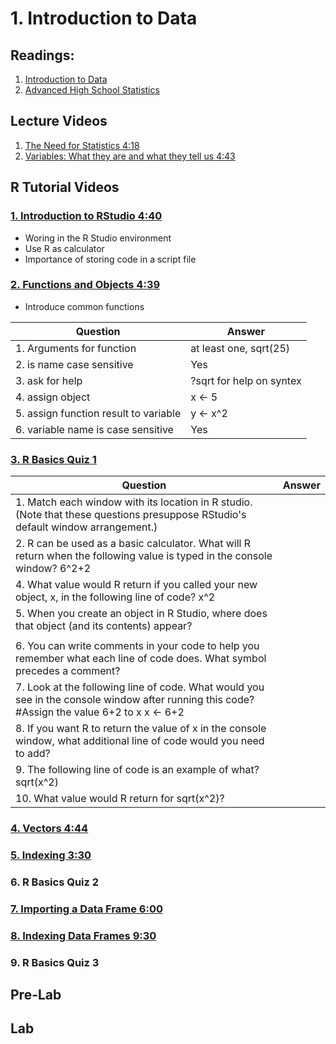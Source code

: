 # 1. Introduction to Data

## Readings:
1. [Introduction to Data](01-introduction-to-data.pdf)
2. [Advanced High School Statistics](02-advanced-high-school-statistics.pdf)


## Lecture Videos

1. [The Need for Statistics 4:18](https://www.youtube.com/watch?v=psf5ViqarFs)
2. [Variables: What they are and what they tell us 4:43](https://www.youtube.com/watch?v=VPQuNEHkUYk)

## R Tutorial Videos

### [1. Introduction to RStudio 4:40](https://www.youtube.com/watch?v=87e3QQx59hg)
- Woring in the R Studio environment
- Use R as calculator
- Importance of storing code in a script file


### [2. Functions and Objects 4:39](https://www.youtube.com/watch?v=uSpM3NUrLig)
- Introduce common functions

| Question | Answer | 
|----------|--------|
| 1. Arguments for function | at least one, sqrt(25) |
| 2. is name case sensitive | Yes |
| 3. ask for help | ?sqrt for help on syntex |
| 4. assign object | x <- 5 |
| 5. assign function result to variable | y <- x^2 |
| 6. variable name is case sensitive | Yes |

### [3. R Basics Quiz 1](03-r-basics-quiz-1.md)
| Question | Answer| 
|----------|-------|
| 1. Match each window with its location in R studio. (Note that these questions presuppose RStudio's default window arrangement.) | |
| 2. R can be used as a basic calculator. What will R return when the following value is typed in the console window? 6^2+2| | 3. You can assign values to objects in R. Which of the following lines of code assigns the value 6^2+2 to the object x? | |
| 4. What value would R return if you called your new object, x, in the following line of code? x^2| |
| 5. When you create an object in R Studio, where does that object (and its contents) appear?
 | |
| 6. You can write comments in your code to help you remember what each line of code does. What symbol precedes a comment? | |
| 7. Look at the following line of code. What would you see in the console window after running this code? #Assign the value 6+2 to x x <- 6+2 | |
| 8. If you want R to return the value of x in the console window, what additional line of code would you need to add? | |
| 9. The following line of code is an example of what? sqrt(x^2) | |
| 10. What value would R return for sqrt(x^2)? | |

### [4. Vectors 4:44](https://www.youtube.com/watch?v=BlczFCo6g0s)
### [5. Indexing 3:30](https://www.youtube.com/watch?v=vNotoCLYp7M)
### 6. R Basics Quiz 2
### [7. Importing a Data Frame 6:00](https://www.youtube.com/watch?v=IZ0cuIgpEQk)
### [8. Indexing Data Frames 9:30](https://www.youtube.com/watch?v=c1bOcStlGgM)
### 9. R Basics Quiz 3

## Pre-Lab

## Lab

